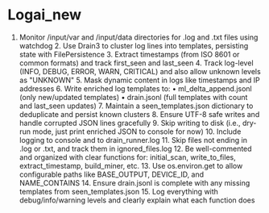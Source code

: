 # Logai_new


1.	Monitor /input/var and /input/data directories for .log and .txt files using watchdog
	2.	Use Drain3 to cluster log lines into templates, persisting state with FilePersistence
	3.	Extract timestamps (from ISO 8601 or common formats) and track first_seen and last_seen
	4.	Track log-level (INFO, DEBUG, ERROR, WARN, CRITICAL) and also allow unknown levels as "UNKNOWN"
	5.	Mask dynamic content in logs like timestamps and IP addresses
	6.	Write enriched log templates to:
	•	ml_delta_append.jsonl (only new/updated templates)
	•	drain.jsonl (full templates with count and last_seen updates)
	7.	Maintain a seen_templates.json dictionary to deduplicate and persist known clusters
	8.	Ensure UTF-8 safe writes and handle corrupted JSON lines gracefully
	9.	Skip writing to disk (i.e., dry-run mode, just print enriched JSON to console for now)
	10.	Include logging to console and to drain_runner.log
	11.	Skip files not ending in .log or .txt, and track them in ignored_files.log
	12.	Be well-commented and organized with clear functions for: initial_scan, write_to_files, extract_timestamp, build_miner, etc.
	13.	Use os.environ.get to allow configurable paths like BASE_OUTPUT, DEVICE_ID, and NAME_CONTAINS
	14.	Ensure drain.jsonl is complete with any missing templates from seen_templates.json
	15.	Log everything with debug/info/warning levels and clearly explain what each function does